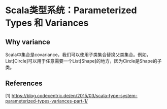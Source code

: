 # Scala类型系统：Parameterized Types 和 Variances

## Why variance
Scala中集合是covariance，我们可以使用子类集合替换父类集合。例如，List[Circle]可以用于任意需要一个List[Shape]的地方，因为Circle是Shape的子类。

## References
[1] https://blog.codecentric.de/en/2015/03/scala-type-system-parameterized-types-variances-part-1/


